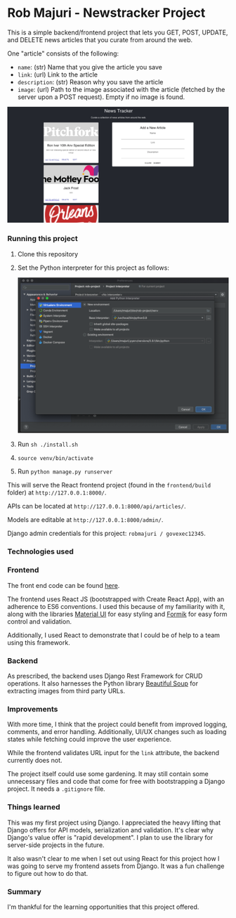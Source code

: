 # Rob Majuri - Newstracker Project

This is a simple backend/frontend project that lets you GET, POST, UPDATE, and DELETE news articles that you curate from around the web.

One "article" consists of the following:

* `name`: (str) Name that you give the article you save
* `link`: (url) Link to the article
* `description`: (str) Reason why you save the article
* `image`: (url) Path to the image associated with the article (fetched by the server upon a POST request). Empty if no image is found.

![FE screenshot](./FE.png)


### Running this project
1. Clone this repository
2. Set the Python interpreter for this project as follows:

    ![Example for setting this project's interpreter](./example.png)

3. Run `sh ./install.sh`
4. `source venv/bin/activate`
5. Run `python manage.py runserver`

This will serve the React frontend project (found in the `frontend/build` folder) at `http://127.0.0.1:8000/`.

APIs can be located at `http://127.0.0.1:8000/api/articles/`.

Models are editable at `http://127.0.0.1:8000/admin/`.

Django admin credentials for this project: `robmajuri / govexec12345`.

### Technologies used

### Frontend
The front end code can be found [here](https://github.com/rmajuri/rob-project-fe).

The frontend uses React JS (bootstrapped with Create React App), with an adherence to ES6 conventions. I used this because of my familiarity with it, along with the libraries [Material UI](https://material-ui.com/) for easy styling and [Formik](https://formik.org/) for easy form control and validation.

Additionally, I used React to demonstrate that I could be of help to a team using this framework.
 
### Backend

As prescribed, the backend uses Django Rest Framework for CRUD operations. It also harnesses the Python library [Beautiful Soup](https://www.crummy.com/software/BeautifulSoup/bs4/doc/) for extracting images from third party URLs.

### Improvements

With more time, I think that the project could benefit from improved logging, comments, and error handling. Additionally, UI/UX changes such as loading states while fetching could improve the user experience.

While the frontend validates URL input for the `link` attribute, the backend currently does not.

The project itself could use some gardening. It may still contain some unnecessary files and code that come for free with bootstrapping a Django project. It needs a `.gitignore` file.

### Things learned

This was my first project using Django. I appreciated the heavy lifting that Django offers for API models, serialization and validation. It's clear why Django's value offer is "rapid development". I plan to use the library for server-side projects in the future.

It also wasn't clear to me when I set out using React for this project how I was going to serve my frontend assets from Django. It was a fun challenge to figure out how to do that.

### Summary
I'm thankful for the learning opportunities that this project offered. 



